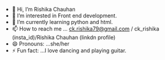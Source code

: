 - 👋 Hi, I’m Rishika Chauhan
- 👀 I’m interested in Front end development.
- 🌱 I’m currently learning python and html.
- 📫 How to reach me ... ck.rishika79@gmail.com / ck_rishika (insta_id)/Rishika Chauhan (linkdn profile)
- 😄 Pronouns: ...she/her
- ⚡ Fun fact: ...I love dancing and playing guitar.

<!---
ckrishika/ckrishika is a ✨ special ✨ repository because its `README.md` (this file) appears on your GitHub profile.
You can click the Preview link to take a look at your changes.
--->
